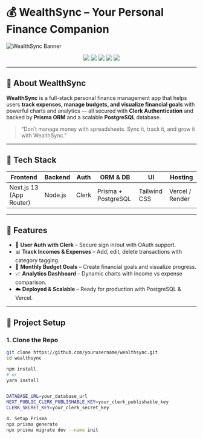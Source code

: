 # 💰 WealthSync – Your Personal Finance Companion

![WealthSync Banner](https://user-images.githubusercontent.com/your-banner-image.png)

<div align="center">
  <img src="https://img.shields.io/badge/Next.js-13-blue?style=for-the-badge&logo=next.js" />
  <img src="https://img.shields.io/badge/Prisma-ORM-green?style=for-the-badge&logo=prisma" />
  <img src="https://img.shields.io/badge/Clerk-Auth-orange?style=for-the-badge&logo=clerk" />
  <img src="https://img.shields.io/badge/TypeScript-TypeSafe-3178C6?style=for-the-badge&logo=typescript" />
  <img src="https://img.shields.io/badge/Tailwind-CSS-38B2AC?style=for-the-badge&logo=tailwind-css" />
</div>

---

## 📌 About WealthSync

**WealthSync** is a full-stack personal finance management app that helps users **track expenses, manage budgets, and visualize financial goals** with powerful charts and analytics — all secured with **Clerk Authentication** and backed by **Prisma ORM** and a scalable **PostgreSQL** database.

> “Don’t manage money with spreadsheets. Sync it, track it, and grow it with WealthSync.”

---

## 🧰 Tech Stack

| Frontend | Backend | Auth | ORM & DB | UI | Hosting |
|----------|---------|------|----------|----|---------|
| Next.js 13 (App Router) | Node.js | Clerk | Prisma + PostgreSQL | Tailwind CSS | Vercel / Render |

---

## 🧠 Features

- 🔐 **User Auth with Clerk** – Secure sign in/out with OAuth support.
- 📊 **Track Incomes & Expenses** – Add, edit, delete transactions with category tagging.
- 📅 **Monthly Budget Goals** – Create financial goals and visualize progress.
- 📈 **Analytics Dashboard** – Dynamic charts with income vs expense comparison.
- ☁️ **Deployed & Scalable** – Ready for production with PostgreSQL & Vercel.

---

## 🔧 Project Setup

### 1. Clone the Repo

```bash
git clone https://github.com/yourusername/wealthsync.git
cd wealthsync

npm install
# or
yarn install


DATABASE_URL=your_database_url
NEXT_PUBLIC_CLERK_PUBLISHABLE_KEY=your_clerk_publishable_key
CLERK_SECRET_KEY=your_clerk_secret_key

4. Setup Prisma
npx prisma generate
npx prisma migrate dev --name init
